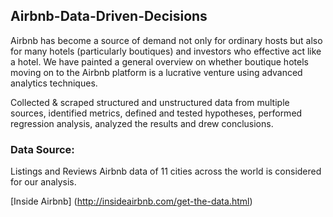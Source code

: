 ## Airbnb-Data-Driven-Decisions

Airbnb has become a source of demand not only for ordinary hosts but also for many hotels (particularly boutiques) and investors who effective act like a hotel. We have painted a general overview on whether boutique hotels moving on to the Airbnb platform is a lucrative venture using advanced analytics techniques.

Collected & scraped structured and unstructured data from multiple sources, identified metrics, defined and tested hypotheses, performed regression analysis,  analyzed the results and drew conclusions.

### Data Source:

Listings and Reviews Airbnb data of 11 cities across the world is considered for our analysis.

[Inside Airbnb] (http://insideairbnb.com/get-the-data.html)



